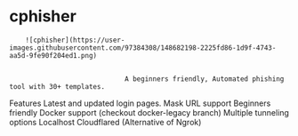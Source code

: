 # cphisher
     
        ![cphisher](https://user-images.githubusercontent.com/97384308/148682198-2225fd86-1d9f-4743-aa5d-9fe90f204ed1.png)
        
        
                                 A beginners friendly, Automated phishing tool with 30+ templates.



Features
 Latest and updated login pages.
 Mask URL support
 Beginners friendly
 Docker support (checkout docker-legacy branch)
 Multiple tunneling options
  Localhost
  Cloudflared (Alternative of Ngrok)
